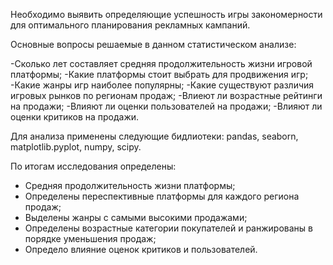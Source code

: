 Необходимо выявить определяющие успешность игры закономерности для оптимального планирования рекламных кампаний.

Основные вопросы решаемые в данном статистическом анализе:

-Сколько лет составляет средняя продолжительность жизни игровой платформы;
-Какие платформы стоит выбрать для продвижения игр;
-Какие жанры игр наиболее популярны;
-Какие существуют различия игровых рынков по регионам продаж;
-Влиеют ли возрастные рейтинги на продажи;
-Влияют ли оценки пользователей на продажи;
-Влияют ли оценки критиков на продажи.

Для анализа применены следующие бидлиотеки: pandas, seaborn, matplotlib.pyplot, numpy, scipy.

По итогам исследования определены:
- Средняя продолжительность жизни платформы;
- Определены переспективные платформы для каждого региона продаж;
- Выделены жанры с самыми высокими продажами;
- Определены возрастные категории покупателей и ранжированы в порядке уменьшения продаж;
- Определо влияние оценок критиков и пользователей.
